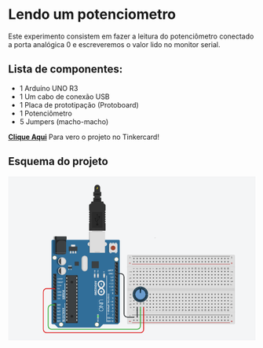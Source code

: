 # Lendo um potenciometro
 Este experimento consistem em fazer a leitura do potenciômetro conectado a porta analógica 0 e escreveremos o valor lido no monitor serial. 
 
## Lista de componentes:

- 1  Arduíno UNO R3
- 1  Um cabo de conexão USB
- 1  Placa de prototipação (Protoboard)
- 1  Potenciômetro 
- 5 Jumpers (macho-macho)

<b><a href="https://www.tinkercad.com/things/lNr5WcQx7it">Clique Aqui</a></b> Para vero o projeto no Tinkercard!

## Esquema do projeto

![Esquema do projeto](Lendo_um_potenciometro.png)
